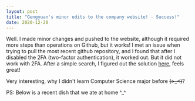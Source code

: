 ```yaml
---
layout: post
title: "Gengyuan's minor edits to the company website! - Success!"
date: 2020-12-20
---
```


Well. I made minor changes and pushed to the website, although it required more steps than operations on Github, but it works! I met an issue when trying to pull the most recent github repository, and I found that after I disabled the 2FA (two-factor authentication), it worked out. But it did not work with 2FA. After a simple search, I figured out the solution [here](https://webkul.com/blog/github-push-with-two-factor-authentication/), feels great!

Very interesting, why I didn't learn Computer Science major before ~~(>_<)~~? 

PS: Below is a recent dish that we ate at home ^_^

<style>
.img-container {
  float: left;
  width: 33.33%;
  padding: 5px;
}

.clearfix::after {
  content: "";
  clear: both;
  display: table;
}
<style>

<div class="clearfix">
  <div class="img-container">
    <img src="/pics/meal1.jpg" alt="Pickled Fish" style="width:100%">
  </div>
  <div class="img-container">
    <img src="/pics/meal2.jpg" alt="Chicken" style="width:100%">
  </div>
</div>